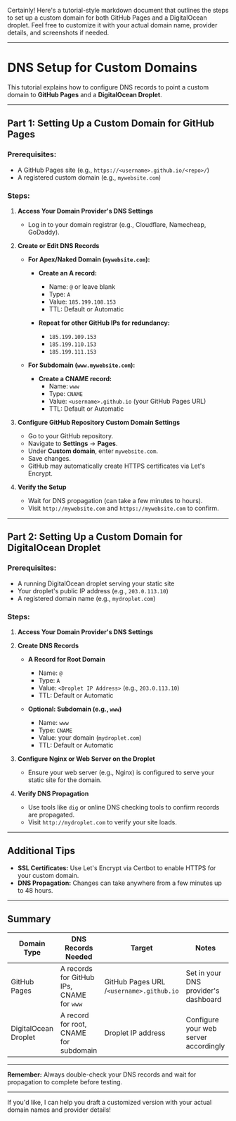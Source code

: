 Certainly! Here's a tutorial-style markdown document that outlines the steps to set up a custom domain for both GitHub Pages and a DigitalOcean droplet. Feel free to customize it with your actual domain name, provider details, and screenshots if needed.

---

# DNS Setup for Custom Domains

This tutorial explains how to configure DNS records to point a custom domain to **GitHub Pages** and a **DigitalOcean Droplet**.

---

## Part 1: Setting Up a Custom Domain for GitHub Pages

### Prerequisites:

- A GitHub Pages site (e.g., `https://<username>.github.io/<repo>/`)
- A registered custom domain (e.g., `mywebsite.com`)

### Steps:

1. **Access Your Domain Provider's DNS Settings**

   - Log in to your domain registrar (e.g., Cloudflare, Namecheap, GoDaddy).
2. **Create or Edit DNS Records**

   - **For Apex/Naked Domain (`mywebsite.com`):**

     - **Create an A record:**

       - Name: `@` or leave blank
       - Type: `A`
       - Value: `185.199.108.153`
       - TTL: Default or Automatic
     - **Repeat for other GitHub IPs for redundancy:**

       - `185.199.109.153`
       - `185.199.110.153`
       - `185.199.111.153`
   - **For Subdomain (`www.mywebsite.com`):**

     - **Create a CNAME record:**
       - Name: `www`
       - Type: `CNAME`
       - Value: `<username>.github.io` (your GitHub Pages URL)
       - TTL: Default or Automatic
3. **Configure GitHub Repository Custom Domain Settings**

   - Go to your GitHub repository.
   - Navigate to **Settings** → **Pages**.
   - Under **Custom domain**, enter `mywebsite.com`.
   - Save changes.
   - GitHub may automatically create HTTPS certificates via Let's Encrypt.
4. **Verify the Setup**

   - Wait for DNS propagation (can take a few minutes to hours).
   - Visit `http://mywebsite.com` and `https://mywebsite.com` to confirm.

---

## Part 2: Setting Up a Custom Domain for DigitalOcean Droplet

### Prerequisites:

- A running DigitalOcean droplet serving your static site
- Your droplet's public IP address (e.g., `203.0.113.10`)
- A registered domain name (e.g., `mydroplet.com`)

### Steps:

1. **Access Your Domain Provider's DNS Settings**
2. **Create DNS Records**

   - **A Record for Root Domain**

     - Name: `@`
     - Type: `A`
     - Value: `<Droplet IP Address>` (e.g., `203.0.113.10`)
     - TTL: Default or Automatic
   - **Optional: Subdomain (e.g., `www`)**

     - Name: `www`
     - Type: `CNAME`
     - Value: your domain (`mydroplet.com`)
     - TTL: Default or Automatic
3. **Configure Nginx or Web Server on the Droplet**

   - Ensure your web server (e.g., Nginx) is configured to serve your static site for the domain.
4. **Verify DNS Propagation**

   - Use tools like `dig` or online DNS checking tools to confirm records are propagated.
   - Visit `http://mydroplet.com` to verify your site loads.

---

## Additional Tips

- **SSL Certificates:** Use Let's Encrypt via Certbot to enable HTTPS for your custom domain.
- **DNS Propagation:** Changes can take anywhere from a few minutes up to 48 hours.

---

## Summary

| Domain Type          | DNS Records Needed                          | Target                                     | Notes                                 |
| -------------------- | ------------------------------------------- | ------------------------------------------ | ------------------------------------- |
| GitHub Pages         | A records for GitHub IPs, CNAME for `www` | GitHub Pages URL /`<username>.github.io` | Set in your DNS provider's dashboard  |
| DigitalOcean Droplet | A record for root, CNAME for subdomain      | Droplet IP address                         | Configure your web server accordingly |

---

**Remember:** Always double-check your DNS records and wait for propagation to complete before testing.

---

If you'd like, I can help you draft a customized version with your actual domain names and provider details!
